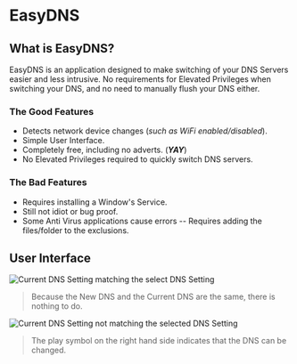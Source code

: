 # EasyDNS
## What is EasyDNS?
EasyDNS is an application designed to make switching of your DNS Servers easier and less intrusive.
No requirements for Elevated Privileges when switching your DNS, and no need to manually flush your DNS either.

### The Good Features
 - Detects network device changes (*such as WiFi enabled/disabled*).
 - Simple User Interface.
 - Completely free, including no adverts. (***YAY***)
 - No Elevated Privileges required to quickly switch DNS servers.
### The Bad Features
 - Requires installing a Window's Service.
 - Still not idiot or bug proof.
 - Some Anti Virus applications cause errors
-- Requires adding the files/folder to the exclusions.

## User Interface
![Current DNS Setting matching the select DNS Setting](https://images2.imgbox.com/d4/c9/tOlw7FJb_o.png)

> Because the New DNS and the Current DNS are the same, there is nothing
> to do.


![Current DNS Setting not matching the selected DNS Setting](https://images2.imgbox.com/84/8f/YnLzODQu_o.png)

> The play symbol on the right hand side indicates that the DNS can be
> changed.

<!--stackedit_data:
eyJoaXN0b3J5IjpbMTg1OTA5MTE0OSwtODc5NDgxMjMxLDE1OT
k2MTkxOTVdfQ==
-->